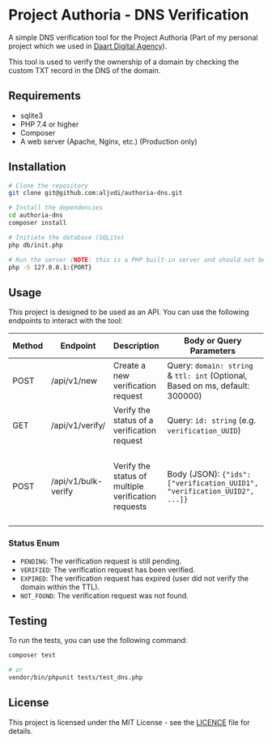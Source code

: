 # Project Authoria - DNS Verification

A simple DNS verification tool for the Project Authoria (Part of my personal project which we used in [Daart Digital Agency](https://github.com/daart-agency)).

This tool is used to verify the ownership of a domain by checking the custom TXT record in the DNS of the domain.

## Requirements
- sqlite3
- PHP 7.4 or higher
- Composer
- A web server (Apache, Nginx, etc.) (Production only)

## Installation

```bash
# Clone the repository
git clone git@github.com:aljvdi/authoria-dns.git

# Install the dependencies
cd authoria-dns
composer install

# Initiate the database (SQLite)
php db/init.php

# Run the server (NOTE: this is a PHP built-in server and should not be used in production. Use a proper web server like Apache or Nginx.)
php -S 127.0.0.1:{PORT}
```

## Usage

This project is designed to be used as an API. You can use the following endpoints to interact with the tool:

| Method | Endpoint            | Description                                         | Body or Query Parameters                                                      | Response                                                                                                                                                                                                                                                      |
|--------|---------------------|-----------------------------------------------------|-------------------------------------------------------------------------------|---------------------------------------------------------------------------------------------------------------------------------------------------------------------------------------------------------------------------------------------------------------|
| POST   | /api/v1/new         | Create a new verification request                   | Query: `domain: string` & `ttl: int` (Optional, Based on ms, default: 300000) | JSON: `{"id": "verification_UUID", "domain": "domain", "TXT_record_to_verify": "authoria-dns-verification={KEY}", "expires_at": "UNIX_TIMESTAMP"}`                                                                                                            |
| GET    | /api/v1/verify/     | Verify the status of a verification request         | Query: `id: string` (e.g. `verification_UUID`)                                | JSON: `{"id": "verification_UUID", "domain": "domain", "status": "PENDING/VERIFIED/EXPIRED/NOT_FOUND"}`                                                                                                                                                       |
| POST   | /api/v1/bulk-verify | Verify the status of multiple verification requests | Body (JSON): `{"ids": ["verification_UUID1", "verification_UUID2", ...]}`     | JSON: `{"verification_UUID1": {"id": "verification_UUID1", "domain": "domain", "status": "PENDING/VERIFIED/EXPIRED/NOT_FOUND"}, "verification_UUID2": {"id": "verification_UUID2", "domain": "domain", "status": "PENDING/VERIFIED/EXPIRED/NOT_FOUND"}, ...}` |

### Status Enum
- `PENDING`: The verification request is still pending.
- `VERIFIED`: The verification request has been verified.
- `EXPIRED`: The verification request has expired (user did not verify the domain within the TTL).
- `NOT_FOUND`: The verification request was not found.

## Testing
To run the tests, you can use the following command:

```bash
composer test

# or
vendor/bin/phpunit tests/test_dns.php
```

## License
This project is licensed under the MIT License - see the [LICENCE](./LICENCE.txt) file for details.